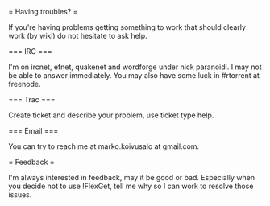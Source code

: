 = Having troubles? =

If you're having problems getting something to work that should clearly work (by wiki) do not hesitate to ask help.

=== IRC ===

I'm on ircnet, efnet, quakenet and wordforge under nick paranoidi. I may not be able to answer immediately.
You may also have some luck in #rtorrent at freenode.

=== Trac ===

Create ticket and describe your problem, use ticket type help.

=== Email ===

You can try to reach me at marko.koivusalo at gmail.com.

= Feedback =

I'm always interested in feedback, may it be good or bad. Especially when you decide not to use !FlexGet, tell me why so I can work to resolve those issues.
